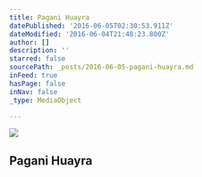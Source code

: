 ```yaml
---
title: Pagani Huayra
datePublished: '2016-06-05T02:30:53.911Z'
dateModified: '2016-06-04T21:48:23.800Z'
author: []
description: ''
starred: false
sourcePath: _posts/2016-06-05-pagani-huayra.md
inFeed: true
hasPage: false
inNav: false
_type: MediaObject

---
```

<article style=""><img src="https://s3-us-west-2.amazonaws.com/the-grid-img/p/e6c35e6c542ba87bb65dd2192f608dccc7a24b98.jpg" /><h1>Pagani Huayra</h1></article>